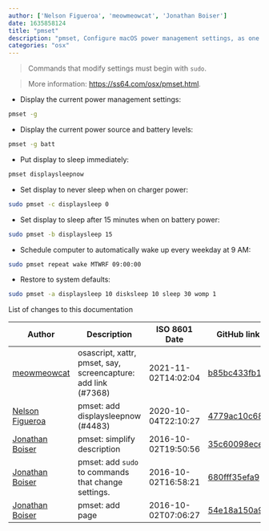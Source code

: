 ```yaml
---
author: ['Nelson Figueroa', 'meowmeowcat', 'Jonathan Boiser']
date: 1635858124
title: "pmset"
description: "pmset, Configure macOS power management settings, as one might do in System Preferences > Energy Saver."
categories: "osx"
---
```

> Commands that modify settings must begin with `sudo`.

> More information: <https://ss64.com/osx/pmset.html>.

- Display the current power management settings:

```bash
pmset -g
```

- Display the current power source and battery levels:

```bash
pmset -g batt
```

- Put display to sleep immediately:

```bash
pmset displaysleepnow
```

- Set display to never sleep when on charger power:

```bash
sudo pmset -c displaysleep 0
```

- Set display to sleep after 15 minutes when on battery power:

```bash
sudo pmset -b displaysleep 15
```

- Schedule computer to automatically wake up every weekday at 9 AM:

```bash
sudo pmset repeat wake MTWRF 09:00:00
```

- Restore to system defaults:

```bash
sudo pmset -a displaysleep 10 disksleep 10 sleep 30 womp 1
```
List of changes to this documentation


Author | Description | ISO 8601 Date | GitHub link
------|-----|-----|-----
[meowmeowcat](mailto:meowmeowcat1211@gmail.com) | osascript, xattr, pmset, say, screencapture: add link (#7368) | 2021-11-02T14:02:04 | [b85bc433fb19](https://github.com/tldr-pages/tldr/commit/b85bc433fb1916e6fd9b053f9db24284d11fc4e6)
[Nelson Figueroa](mailto:30811275+nelsonfigueroa@users.noreply.github.com) | pmset: add displaysleepnow (#4483) | 2020-10-04T22:10:27 | [4779ac10c681](https://github.com/tldr-pages/tldr/commit/4779ac10c681fa8ed2bbf182e6dd6628152476f9)
[Jonathan Boiser](mailto:jboiser@gmail.com) | pmset: simplify description | 2016-10-02T19:50:56 | [35c60098ece9](https://github.com/tldr-pages/tldr/commit/35c60098ece93857e4164cd08c0b613a66d8600e)
[Jonathan Boiser](mailto:jboiser@gmail.com) | pmset: add `sudo` to commands that change settings. | 2016-10-02T16:58:21 | [680fff35efa9](https://github.com/tldr-pages/tldr/commit/680fff35efa99e9ac8af940636a8bcb2d75162bc)
[Jonathan Boiser](mailto:jboiser@gmail.com) | pmset: add page | 2016-10-02T07:06:27 | [54e18a150a97](https://github.com/tldr-pages/tldr/commit/54e18a150a970e20801a8898c531d1bbd47a49ec)

